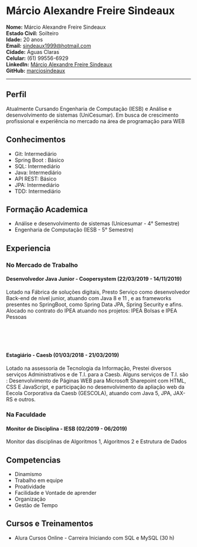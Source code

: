 # Márcio Alexandre Freire Sindeaux
**Nome:** Márcio Alexandre Freire Sindeaux<br>
**Estado Civil:** Soilteiro<br>
**Idade:** 20 anos<br>
**Email:** sindeaux1999@hotmail.com<br>
**Cidade:** Águas Claras<br>
**Celular:** (61) 99556-6929<br>
**LinkedIn:** [Márcio Alexandre Freire Sindeaux](https://www.linkedin.com/in/m%C3%A1rcio-alexandre-freire-sindeaux-799431148)<br>
**GitHub:** [marciosindeaux](https://github.com/marciosindeaux)
___
## Perfil 
Atualmente Cursando Engenharia de Computação (IESB) e Análise e desenvolvimento de sistemas (UniCesumar). Em busca de crescimento profissional e experiência no mercado na área de programação para WEB

## Conhecimentos 
 * Git: Intermediário
 * Spring Boot : Básico
 * SQL: Intermediário
 * Java: Intermediário
 * API REST: Básico
 * JPA: Intermediário
 * TDD: Intermediário

## Formação Academica 
 * Análise e desenvolvimento de sistemas (Unicesumar - 4° Semestre)
 * Engenharia de Computação (IESB - 5° Semestre)

## Experiencia
### No Mercado de Trabalho 
#### Desenvolvedor Java Junior - Coopersystem (22/03/2019 - 14/11/2019)
Lotado na Fábrica de soluções digitais, Presto Serviço como desenvolvedor Back-end de nível junior, atuando com Java 8 e 11 , e as frameworks presentes no SpringBoot, como Spring Data JPA, Spring Security e afins. Alocado no contrato do IPEA atuando nos projetos: IPEA Bolsas e IPEA Pessoas
<br>
<br>
<br>
<br>
<br>

#### Estagiário - Caesb (01/03/2018 - 21/03/2019)
Lotado na assessoria de Tecnologia da Informação, Prestei diversos serviços Administrativos e de T.I. para a Caesb. Alguns serviços de T.I. são : Desenvolvimento de Páginas WEB para Microsoft Sharepoint com HTML, CSS E JavaScript, e participação no desenvolvimento da apliação web da Eecola Corporativa da Caesb (GESCOLA), atuando com Java 5, JPA, JAX-RS e outros.
<br>

### Na Faculdade
#### Monitor de Disciplina - IESB (02/2019 - 06/2019)
Monitor das disciplinas de Algoritmos 1, Algoritmos 2 e Estrutura de Dados 
<br>

## Competencias
 * Dinamismo
 * Trabalho em equipe 
 * Proatividade
 * Facilidade e Vontade de aprender
 * Organização 
 * Gestão de Tempo

## Cursos e Treinamentos
 * Alura Cursos Online - Carreira Iniciando com SQL e MySQL (30 h)
